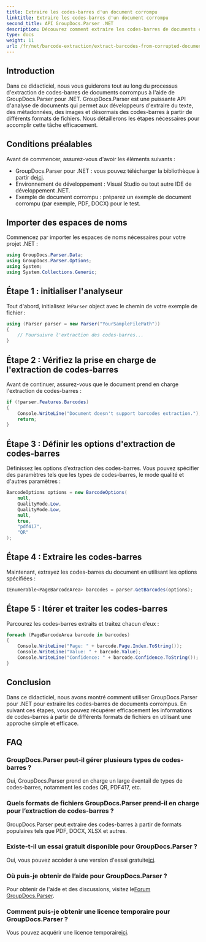 ```yaml
---
title: Extraire les codes-barres d'un document corrompu
linktitle: Extraire les codes-barres d'un document corrompu
second_title: API GroupDocs.Parser .NET
description: Découvrez comment extraire les codes-barres de documents corrompus à l'aide de GroupDocs.Parser pour .NET. Tutoriel complet avec des instructions étape par étape.
type: docs
weight: 11
url: /fr/net/barcode-extraction/extract-barcodes-from-corrupted-document/
---
```

## Introduction
Dans ce didacticiel, nous vous guiderons tout au long du processus d'extraction de codes-barres de documents corrompus à l'aide de GroupDocs.Parser pour .NET. GroupDocs.Parser est une puissante API d'analyse de documents qui permet aux développeurs d'extraire du texte, des métadonnées, des images et désormais des codes-barres à partir de différents formats de fichiers. Nous détaillerons les étapes nécessaires pour accomplir cette tâche efficacement.
## Conditions préalables
Avant de commencer, assurez-vous d'avoir les éléments suivants :
-  GroupDocs.Parser pour .NET : vous pouvez télécharger la bibliothèque à partir de[ici](https://releases.groupdocs.com/parser/net/).
- Environnement de développement : Visual Studio ou tout autre IDE de développement .NET.
- Exemple de document corrompu : préparez un exemple de document corrompu (par exemple, PDF, DOCX) pour le test.

## Importer des espaces de noms
Commencez par importer les espaces de noms nécessaires pour votre projet .NET :
```csharp
using GroupDocs.Parser.Data;
using GroupDocs.Parser.Options;
using System;
using System.Collections.Generic;
```
## Étape 1 : initialiser l'analyseur
 Tout d'abord, initialisez le`Parser` object avec le chemin de votre exemple de fichier :
```csharp
using (Parser parser = new Parser("YourSampleFilePath"))
{
    // Poursuivre l'extraction des codes-barres...
}
```
## Étape 2 : Vérifiez la prise en charge de l'extraction de codes-barres
Avant de continuer, assurez-vous que le document prend en charge l'extraction de codes-barres :
```csharp
if (!parser.Features.Barcodes)
{
    Console.WriteLine("Document doesn't support barcodes extraction.");
    return;
}
```
## Étape 3 : Définir les options d'extraction de codes-barres
Définissez les options d’extraction des codes-barres. Vous pouvez spécifier des paramètres tels que les types de codes-barres, le mode qualité et d'autres paramètres :
```csharp
BarcodeOptions options = new BarcodeOptions(
    null,
    QualityMode.Low,
    QualityMode.Low,
    null,
    true,
    "pdf417",
    "QR"
);
```
## Étape 4 : Extraire les codes-barres
Maintenant, extrayez les codes-barres du document en utilisant les options spécifiées :
```csharp
IEnumerable<PageBarcodeArea> barcodes = parser.GetBarcodes(options);
```
## Étape 5 : Itérer et traiter les codes-barres
Parcourez les codes-barres extraits et traitez chacun d’eux :
```csharp
foreach (PageBarcodeArea barcode in barcodes)
{
    Console.WriteLine("Page: " + barcode.Page.Index.ToString());
    Console.WriteLine("Value: " + barcode.Value);
    Console.WriteLine("Confidence: " + barcode.Confidence.ToString());
}
```

## Conclusion
Dans ce didacticiel, nous avons montré comment utiliser GroupDocs.Parser pour .NET pour extraire les codes-barres de documents corrompus. En suivant ces étapes, vous pouvez récupérer efficacement les informations de codes-barres à partir de différents formats de fichiers en utilisant une approche simple et efficace.

## FAQ
### GroupDocs.Parser peut-il gérer plusieurs types de codes-barres ?
Oui, GroupDocs.Parser prend en charge un large éventail de types de codes-barres, notamment les codes QR, PDF417, etc.
### Quels formats de fichiers GroupDocs.Parser prend-il en charge pour l’extraction de codes-barres ?
GroupDocs.Parser peut extraire des codes-barres à partir de formats populaires tels que PDF, DOCX, XLSX et autres.
### Existe-t-il un essai gratuit disponible pour GroupDocs.Parser ?
 Oui, vous pouvez accéder à une version d'essai gratuite[ici](https://releases.groupdocs.com/).
### Où puis-je obtenir de l’aide pour GroupDocs.Parser ?
 Pour obtenir de l'aide et des discussions, visitez le[Forum GroupDocs.Parser](https://forum.groupdocs.com/c/parser/17).
### Comment puis-je obtenir une licence temporaire pour GroupDocs.Parser ?
 Vous pouvez acquérir une licence temporaire[ici](https://purchase.groupdocs.com/temporary-license/).